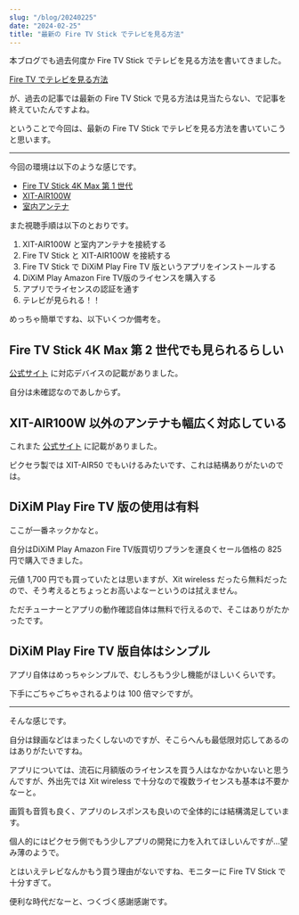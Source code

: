 ```yaml
---
slug: "/blog/20240225"
date: "2024-02-25"
title: "最新の Fire TV Stick でテレビを見る方法"
---
```


本ブログでも過去何度か Fire TV Stick でテレビを見る方法を書いてきました。

[Fire TV でテレビを見る方法](https://kkweb.io/blog/20210424)

が、過去の記事では最新の Fire TV Stick で見る方法は見当たらない、で記事を終えていたんですよね。

ということで今回は、最新の Fire TV Stick でテレビを見る方法を書いていこうと思います。

---

今回の環境は以下のような感じです。

- [Fire TV Stick 4K Max 第 1 世代](https://amzn.to/3SUV7sD)
- [XIT-AIR100W](https://amzn.to/3T8gd8a)
- [室内アンテナ](https://amzn.to/42TVWGv)

また視聴手順は以下のとおりです。

1. XIT-AIR100W と室内アンテナを接続する
2. Fire TV Stick と XIT-AIR100W を接続する
3. Fire TV Stick で DiXiM Play Fire TV 版というアプリをインストールする
4. DiXiM Play Amazon Fire TV版のライセンスを購入する
5. アプリでライセンスの認証を通す
6. テレビが見られる！！

めっちゃ簡単ですね、以下いくつか備考を。

## Fire TV Stick 4K Max 第 2 世代でも見られるらしい

[公式サイト](https://www.digion.com/sites/diximplay/fire/) に対応デバイスの記載がありました。

自分は未確認なのであしからず。

## XIT-AIR100W 以外のアンテナも幅広く対応している

これまた [公式サイト](https://www.digion.com/sites/diximplay/fire/) に記載がありました。

ピクセラ製では XIT-AIR50 でもいけるみたいです、これは結構ありがたいのでは。

## DiXiM Play Fire TV 版の使用は有料

ここが一番ネックかなと。

自分はDiXiM Play Amazon Fire TV版買切りプランを運良くセール価格の 825 円で購入できました。

元値 1,700 円でも買っていたとは思いますが、Xit wireless だったら無料だったので、そう考えるとちょっとお高いよなーというのは拭えません。

ただチューナーとアプリの動作確認自体は無料で行えるので、そこはありがたかったです。

## DiXiM Play Fire TV 版自体はシンプル

アプリ自体はめっちゃシンプルで、むしろもう少し機能がほしいくらいです。

下手にごちゃごちゃされるよりは 100 倍マシですが。

---

そんな感じです。

自分は録画などはまったくしないのですが、そこらへんも最低限対応してあるのはありがたいですね。

アプリについては、流石に月額版のライセンスを買う人はなかなかいないと思うんですが、外出先では Xit wireless で十分なので複数ライセンスも基本は不要かなーと。

画質も音質も良く、アプリのレスポンスも良いので全体的には結構満足しています。

個人的にはピクセラ側でもう少しアプリの開発に力を入れてほしいんですが…望み薄のようで。

とはいえテレビなんかもう買う理由がないですね、モニターに Fire TV Stick で十分すぎて。

便利な時代だなーと、つくづく感謝感謝です。
